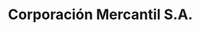 ---
title: "Corporación Mercantil S.A."
url: /ciudad-del-este/corporacion-mercantil-s-a/
shop: comercio
---
